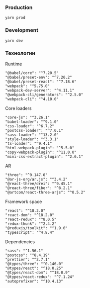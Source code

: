 ### Production
```
yarn prod
```

### Development
```
yarn dev
```

### Технологии

Runtime
```ssh
"@babel/core": "^7.20.5"
"@babel/preset-env": "^7.20.2"
"@babel/preset-react": "^7.18.6"
"webpack": "^5.75.0"
"webpack-dev-server": "^4.11.1"
"@webpack-cli/generators": "^2.5.0"
"webpack-cli": "^4.10.0"
```

Core loaders
```ssh
"core-js": "^3.26.1"
"babel-loader": "^9.1.0"
"css-loader": "^6.7.2"
"postcss-loader": "^7.0.1"
"sass-loader": "^13.2.0"
"style-loader": "^3.3.1"
"ts-loader": "^9.4.1"
"html-webpack-plugin": "^5.5.0"
"copy-webpack-plugin": "^11.0.0"
"mini-css-extract-plugin": "^2.6.1"
```

AR
```ssh
"three": "^0.147.0"
"@ar-js-org/ar.js": "^3.4.2"
"@react-three/drei": "^9.45.1"
"@react-three/fiber": "^8.2.1"
"@artcom/react-three-arjs": "^0.5.2"
```    

Framework space
```ssh
"react": "^18.2.0"
"react-dom": "^18.2.0"
"react-redux": "^8.0.5"
"redux-thunk": "^2.4.2"
"@reduxjs/toolkit": "^1.9.0"
"typescript": "^4.8.4"
```

Dependencies
```
"sass": "^1.56.1"
"postcss": "^8.4.19"
"prettier": "^2.7.1"
"@types/three": "^0.146.0"
"@types/react": "^18.0.25"
"@types/react-dom": "^18.0.9"
"@types/react-redux": "^7.1.24"
"autoprefixer": "^10.4.13"
```
   

  
